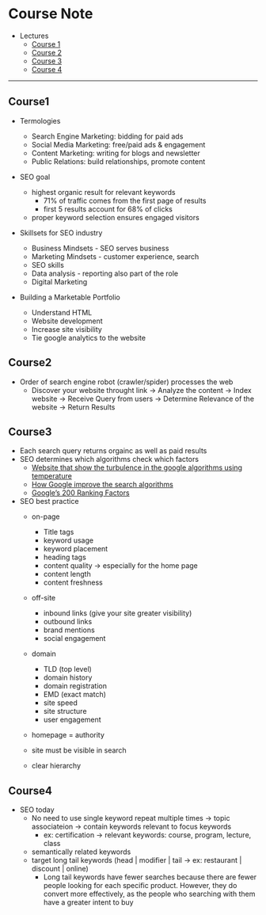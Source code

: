 # Course Note

* Lectures
  * [Course 1](#Course1)
  * [Course 2](#Course2)
  * [Course 3](#Course3)
  * [Course 4](#Course4)
--------------------------


## Course1

* Termologies
	* Search Engine Marketing: bidding for paid ads
	* Social Media Marketing: free/paid ads & engagement
	* Content Marketing: writing for blogs and newsletter
	* Public Relations: build relationships, promote content

* SEO goal
	* highest organic result for relevant keywords
		* 71% of traffic comes from the first page of results
		* first 5 results account for 68% of clicks	
	* proper keyword selection ensures engaged visitors

* Skillsets for SEO industry
	* Business Mindsets - SEO serves business
	* Marketing Mindsets - customer experience, search
	* SEO skills
	* Data analysis - reporting also part of the role
	* Digital Marketing

* Building a Marketable Portfolio
	* Understand HTML
	* Website development
	* Increase site visibility
	* Tie google analytics to the website


## Course2

* Order of search engine robot (crawler/spider) processes the web
	* Discover your website throught link -> Analyze the content -> Index website -> Receive Query from users -> Determine Relevance of the website -> Return Results



## Course3

* Each search query returns orgainc as well as paid results
* SEO determines which algorithms check which factors
	* [Website that show the turbulence in the google algorithms using temperature](https://moz.com/mozcast/)
	* [How Google improve the search algorithms](https://www.youtube.com/watch?v=J5RZOU6vK4Q)
	* [Google’s 200 Ranking Factors](https://backlinko.com/google-ranking-factors)
* SEO best practice
	* on-page
		* Title tags
		* keyword usage
		* keyword placement
		* heading tags
		* content quality -> especially for the home page
		* content length
		* content freshness
	* off-site
		* inbound links (give your site greater visibility)
		* outbound links
		* brand mentions
		* social engagement
	* domain
		* TLD (top level)
		* domain history
		* domain registration
		* EMD (exact match)
		* site speed
		* site structure
		* user engagement

	* homepage = authority
	* site must be visible in search
	* clear hierarchy


## Course4

* SEO today
	* No need to use single keyword repeat multiple times -> topic associateion -> contain keywords relevant to focus keywords
		* ex: certification -> relevant keywords: course, program, lecture, class
	* semantically related keywords
	* target long tail keywords (head | modifier | tail -> ex: restaurant | discount | online)
		* Long tail keywords have fewer searches because there are fewer people looking for each specific product. However, they do convert more effectively, as the people who searching with them have a greater intent to buy

